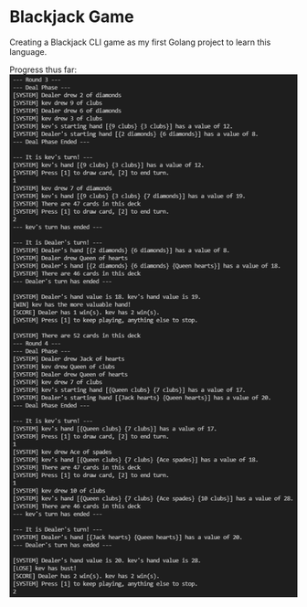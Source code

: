 # Blackjack Game
Creating a Blackjack CLI game as my first Golang project to learn this language.

Progress thus far:  
![2022-03-13](media/2022-03-13.PNG)
